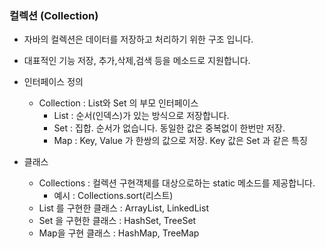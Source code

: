 ### 컬렉션 (Collection)

- 자바의 컬렉션은 데이터를 저장하고 처리하기 위한 구조 입니다.
- 대표적인 기능 저장, 추가,삭제,검색 등을 메소드로 지원합니다.

- 인터페이스 정의
  + Collection : List와 Set 의 부모 인터페이스
    + List  : 순서(인덱스)가 있는 방식으로 저장합니다.
    + Set   : 집합. 순서가 없습니다. 동일한 값은 중복없이 한번만 저장.
    + Map   : Key, Value 가 한쌍의 값으로 저장. Key 값은 Set 과 같은 특징

- 클래스
  + Collections : 컬렉션 구현객체를 대상으로하는 static 메소드를 제공합니다.
    - 예시 : Collections.sort(리스트)
  + List 를 구현한 클래스 : ArrayList, LinkedList
  + Set 을 구현한 클래스 : HashSet, TreeSet
  + Map을 구현 클래스  : HashMap, TreeMap